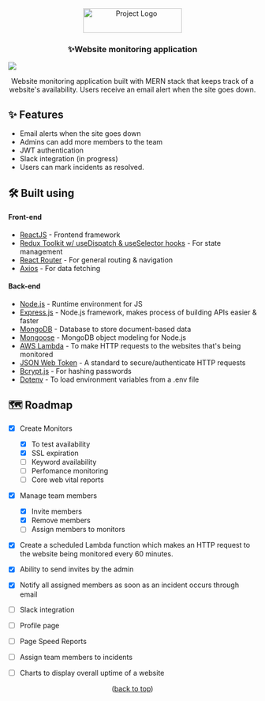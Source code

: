 <a name="readme-top"></a>
<br />
<p align="center">
  <a href="https://bugvilla.herokuapp.com">
    <img src="https://github.com/chathurperera/uptime-monitor/blob/main/frontend/src/assets/images/logo.png" alt="Project Logo" width="200" height="50">
  </a>
  <h3 align="center">✨Website monitoring application</h3>
  <p align="center">
  </p>
</p>

![](https://mern-ecom.s3.ap-south-1.amazonaws.com/Vite+%2B+React.gif)

<p align="center">Website monitoring application built with MERN stack that keeps track of a website's availability. Users receive an email alert when the site goes down.</p>

## ✨ Features

- Email alerts when the site goes down
- Admins can add more members to the team
- JWT authentication
- Slack integration (in progress)
- Users can mark incidents as resolved.


## 🛠 Built using

#### Front-end

- [ReactJS](https://reactjs.org/) - Frontend framework
- [Redux Toolkit w/ useDispatch & useSelector hooks](https://redux.js.org/) - For state management
- [React Router](https://reactrouter.com/) - For general routing & navigation
- [Axios](https://axios-http.com/) - For data fetching

#### Back-end

- [Node.js](https://nodejs.org/en/) - Runtime environment for JS
- [Express.js](https://expressjs.com/) - Node.js framework, makes process of building APIs easier & faster
- [MongoDB](https://www.mongodb.com/) - Database to store document-based data
- [Mongoose](https://mongoosejs.com/) - MongoDB object modeling for Node.js
- [AWS Lambda](https://aws.amazon.com/s3/) - To make HTTP requests to the websites that's being monitored
- [JSON Web Token](https://jwt.io/) - A standard to secure/authenticate HTTP requests
- [Bcrypt.js](https://www.npmjs.com/package/bcryptjs) - For hashing passwords
- [Dotenv](https://www.npmjs.com/package/dotenv) - To load environment variables from a .env file


## 🗺 Roadmap

- [x] Create Monitors
    - [x] To test availability
    - [x] SSL expiration
    - [ ] Keyword availability
    - [ ] Perfomance monitoring
    - [ ] Core web vital reports
- [x] Manage team members
    - [x] Invite members
    - [x] Remove members
    - [ ] Assign members to monitors
- [x] Create a scheduled Lambda function which makes an HTTP request to the website being monitored every 60 minutes. 
- [x] Ability to send invites by the admin 
- [x] Notify all assigned members as soon as an incident occurs through email 
- [ ] Slack integration
- [ ] Profile page
- [ ] Page Speed Reports
- [ ] Assign team members to incidents
- [ ] Charts to display overall uptime of a website


<p align="center">(<a href="#readme-top">back to top</a>)</p>

